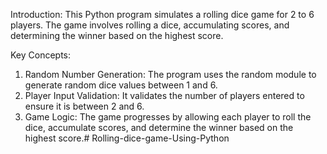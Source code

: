 Introduction: 
This Python program simulates a rolling dice game for 2 to 6 players. The game involves rolling a dice, accumulating scores, and determining the winner based on the highest score.

Key Concepts:
1. Random Number Generation: The program uses the random module to generate random dice values between 1 and 6.
2. Player Input Validation: It validates the number of players entered to ensure it is between 2 and 6.
3. Game Logic: The game progresses by allowing each player to roll the dice, accumulate scores, and determine the winner based on the highest score.# Rolling-dice-game-Using-Python
